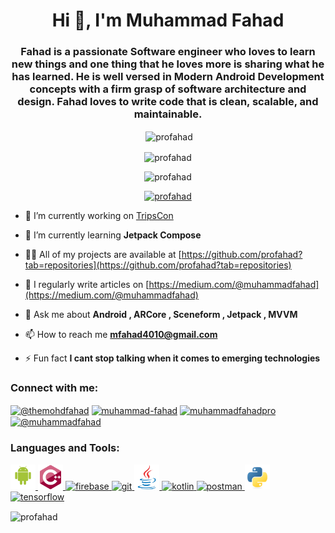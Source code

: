 <h1 align="center">Hi 👋, I'm Muhammad Fahad</h1>
<h3 align="center">Fahad is a passionate Software engineer who loves to learn new things and one thing that he loves more is sharing what he has learned. He is well versed in Modern Android Development concepts with a firm grasp of software architecture and design. Fahad loves to write code that is clean, scalable, and maintainable.</h3>


<p align="center">&nbsp;<img align="center" src="https://github-readme-stats.vercel.app/api?username=profahad&show_icons=true&locale=en" alt="profahad" /></p>
<p align="center"><img align="center" src="https://github-readme-stats.vercel.app/api/top-langs?username=profahad&show_icons=true&locale=en&layout=compact" alt="profahad" /></p>



<p align="center"> <img src="https://komarev.com/ghpvc/?username=profahad&label=Profile%20views&color=0e75b6&style=flat" alt="profahad" /> </p>

<p align="center"> <a href="https://github.com/ryo-ma/github-profile-trophy"><img src="https://github-profile-trophy.vercel.app/?username=profahad" alt="profahad" /></a> </p>

- 🔭 I’m currently working on [TripsCon](https://play.google.com/store/apps/details?id=com.tripscon.app)

- 🌱 I’m currently learning **Jetpack Compose**

- 👨‍💻 All of my projects are available at [https://github.com/profahad?tab=repositories](https://github.com/profahad?tab=repositories)

- 📝 I regularly write articles on [https://medium.com/@muhammadfahad](https://medium.com/@muhammadfahad)

- 💬 Ask me about **Android , ARCore , Sceneform , Jetpack , MVVM**

- 📫 How to reach me **mfahad4010@gmail.com**

- ⚡ Fun fact **I cant stop talking when it comes to emerging technologies**

<h3 align="left">Connect with me:</h3>
<p align="left">
<a href="https://linkedin.com/in/themohdfahad" target="blank"><img align="center" src="https://raw.githubusercontent.com/rahuldkjain/github-profile-readme-generator/master/src/images/icons/Social/linked-in-alt.svg" alt="@themohdfahad" height="30" width="40" /></a>
<a href="https://stackoverflow.com/users/5875652/muhammad-fahad" target="blank"><img align="center" src="https://raw.githubusercontent.com/rahuldkjain/github-profile-readme-generator/master/src/images/icons/Social/stack-overflow.svg" alt="muhammad-fahad" height="30" width="40" /></a>
<a href="https://fb.com/muhammadfahadpro" target="blank"><img align="center" src="https://raw.githubusercontent.com/rahuldkjain/github-profile-readme-generator/master/src/images/icons/Social/facebook.svg" alt="muhammadfahadpro" height="30" width="40" /></a>
<a href="https://medium.com/@muhammadfahad" target="blank"><img align="center" src="https://raw.githubusercontent.com/rahuldkjain/github-profile-readme-generator/master/src/images/icons/Social/medium.svg" alt="@muhammadfahad" height="30" width="40" /></a>
</p>

<h3 align="left">Languages and Tools:</h3>
<p align="left"> <a href="https://developer.android.com" target="_blank"> <img src="https://raw.githubusercontent.com/devicons/devicon/master/icons/android/android-original-wordmark.svg" alt="android" width="40" height="40"/> </a> <a href="https://www.w3schools.com/cpp/" target="_blank"> <img src="https://raw.githubusercontent.com/devicons/devicon/master/icons/cplusplus/cplusplus-original.svg" alt="cplusplus" width="40" height="40"/> </a> <a href="https://firebase.google.com/" target="_blank"> <img src="https://www.vectorlogo.zone/logos/firebase/firebase-icon.svg" alt="firebase" width="40" height="40"/> </a> <a href="https://git-scm.com/" target="_blank"> <img src="https://www.vectorlogo.zone/logos/git-scm/git-scm-icon.svg" alt="git" width="40" height="40"/> </a> <a href="https://www.java.com" target="_blank"> <img src="https://raw.githubusercontent.com/devicons/devicon/master/icons/java/java-original.svg" alt="java" width="40" height="40"/> </a> <a href="https://kotlinlang.org" target="_blank"> <img src="https://www.vectorlogo.zone/logos/kotlinlang/kotlinlang-icon.svg" alt="kotlin" width="40" height="40"/> </a> <a href="https://postman.com" target="_blank"> <img src="https://www.vectorlogo.zone/logos/getpostman/getpostman-icon.svg" alt="postman" width="40" height="40"/> </a> <a href="https://www.python.org" target="_blank"> <img src="https://raw.githubusercontent.com/devicons/devicon/master/icons/python/python-original.svg" alt="python" width="40" height="40"/> </a> <a href="https://www.tensorflow.org" target="_blank"> <img src="https://www.vectorlogo.zone/logos/tensorflow/tensorflow-icon.svg" alt="tensorflow" width="40" height="40"/> </a> </p>


<p><img align="center" src="https://github-readme-streak-stats.herokuapp.com/?user=profahad&" alt="profahad" /></p>
